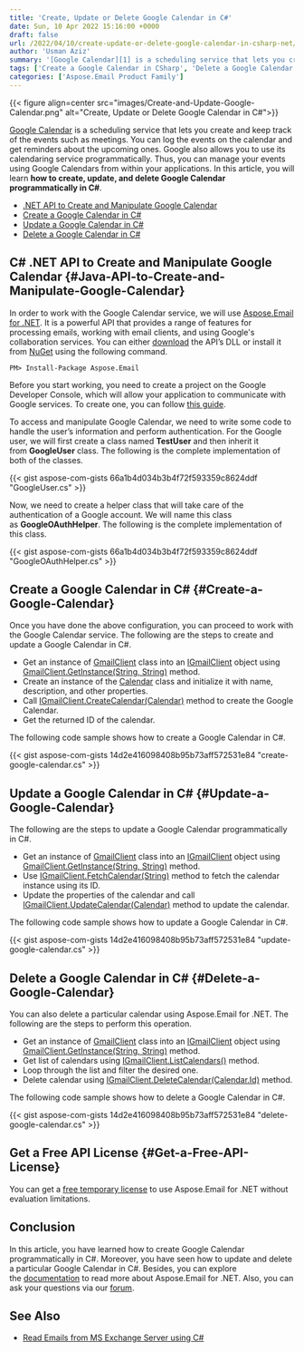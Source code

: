 ```yaml
---
title: 'Create, Update or Delete Google Calendar in C#'
date: Sun, 10 Apr 2022 15:16:00 +0000
draft: false
url: /2022/04/10/create-update-or-delete-google-calendar-in-csharp-net/
author: 'Usman Aziz'
summary: '[Google Calendar][1] is a scheduling service that lets you create and keep track of the events such as meetings. You can log the events on the calendar and get reminders about the upcoming ones. Google also allows you to use its calendaring service programmatically. Thus, you can manage your events using Google Calendars from within your applications. In this article, you will learn **how to create, update, and delete Google Calendar programmatically in C#**.'
tags: ['Create a Google Calendar in CSharp', 'Delete a Google Calendar in CSharp', 'DotNet API to Create and Manipulate Google Calendar', 'Update a Google Calendar in CSharp']
categories: ['Aspose.Email Product Family']
---
```




{{< figure align=center src="images/Create-and-Update-Google-Calendar.png" alt="Create, Update or Delete Google Calendar in C#">}}


[Google Calendar][2] is a scheduling service that lets you create and keep track of the events such as meetings. You can log the events on the calendar and get reminders about the upcoming ones. Google also allows you to use its calendaring service programmatically. Thus, you can manage your events using Google Calendars from within your applications. In this article, you will learn **how to create, update, and delete Google Calendar programmatically in C#**.

*   [.NET API to Create and Manipulate Google Calendar][3]
*   [Create a Google Calendar in C#][4]
*   [Update a Google Calendar in C#][5]
*   [Delete a Google Calendar in C#][6]

## C# .NET API to Create and Manipulate Google Calendar {#Java-API-to-Create-and-Manipulate-Google-Calendar}

In order to work with the Google Calendar service, we will use [Aspose.Email for .NET][7]. It is a powerful API that provides a range of features for processing emails, working with email clients, and using Google's collaboration services. You can either [download][8] the API’s DLL or install it from [NuGet][9] using the following command.

```
PM> Install-Package Aspose.Email
```

Before you start working, you need to create a project on the Google Developer Console, which will allow your application to communicate with Google services. To create one, you can follow [this guide][10].

To access and manipulate Google Calendar, we need to write some code to handle the user’s information and perform authentication. For the Google user, we will first create a class named **TestUser** and then inherit it from **GoogleUser** class. The following is the complete implementation of both of the classes.

{{< gist aspose-com-gists 66a1b4d034b3b4f72f593359c8624ddf "GoogleUser.cs" >}}

Now, we need to create a helper class that will take care of the authentication of a Google account. We will name this class as **GoogleOAuthHelper**. The following is the complete implementation of this class.

{{< gist aspose-com-gists 66a1b4d034b3b4f72f593359c8624ddf "GoogleOAuthHelper.cs" >}}

## Create a Google Calendar in C# {#Create-a-Google-Calendar}

Once you have done the above configuration, you can proceed to work with the Google Calendar service. The following are the steps to create and update a Google Calendar in C#.

*   Get an instance of [GmailClient][11] class into an [IGmailClient][12]  object using [GmailClient.GetInstance(String, String)][13] method.
*   Create an instance of the [Calendar][14] class and initialize it with name, description, and other properties.
*   Call [IGmailClient.CreateCalendar(Calendar)][15] method to create the Google Calendar.
*   Get the returned ID of the calendar.

The following code sample shows how to create a Google Calendar in C#.

{{< gist aspose-com-gists 14d2e416098408b95b73aff572531e84 "create-google-calendar.cs" >}}

## Update a Google Calendar in C# {#Update-a-Google-Calendar}

The following are the steps to update a Google Calendar programmatically in C#.

*   Get an instance of [GmailClient][16] class into an [IGmailClient][17]  object using [GmailClient.GetInstance(String, String)][18] method.
*   Use [IGmailClient.FetchCalendar(String)][19] method to fetch the calendar instance using its ID.
*   Update the properties of the calendar and call [IGmailClient.UpdateCalendar(Calendar)][20] method to update the calendar.

The following code sample shows how to update a Google Calendar in C#.

{{< gist aspose-com-gists 14d2e416098408b95b73aff572531e84 "update-google-calendar.cs" >}}

## Delete a Google Calendar in C# {#Delete-a-Google-Calendar}

You can also delete a particular calendar using Aspose.Email for .NET. The following are the steps to perform this operation.

*   Get an instance of [GmailClient][21] class into an [IGmailClient][22]  object using [GmailClient.GetInstance(String, String)][23] method.
*   Get list of calendars using [IGmailClient.ListCalendars()][24] method.
*   Loop through the list and filter the desired one.
*   Delete calendar using [IGmailClient.DeleteCalendar(Calendar.Id)][25] method.

The following code sample shows how to delete a Google Calendar in C#.

{{< gist aspose-com-gists 14d2e416098408b95b73aff572531e84 "delete-google-calendar.cs" >}}

## Get a Free API License {#Get-a-Free-API-License}

You can get a [free temporary license][26] to use Aspose.Email for .NET without evaluation limitations.

## Conclusion

In this article, you have learned how to create Google Calendar programmatically in C#. Moreover, you have seen how to update and delete a particular Google Calendar in C#. Besides, you can explore the [documentation][27] to read more about Aspose.Email for .NET. Also, you can ask your questions via our [forum][28].

## See Also

*   [Read Emails from MS Exchange Server using C#][29]




[1]: https://en.wikipedia.org/wiki/Google_Calendar
[2]: https://en.wikipedia.org/wiki/Google_Calendar
[3]: #Java-API-to-Create-and-Manipulate-Google-Calendar
[4]: #Create-a-Google-Calendar
[5]: #Update-a-Google-Calendar
[6]: #Delete-a-Google-Calendar
[7]: https://products.aspose.com/email/net/
[8]: https://downloads.aspose.com/email/net/
[9]: https://www.nuget.org/packages/Aspose.Email
[10]: https://docs.aspose.com/email/net/gmail-utility-features/#creating-project-in-google-developer-console
[11]: https://apireference.aspose.com/email/net/aspose.email.clients.google/gmailclient
[12]: https://apireference.aspose.com/email/net/aspose.email.clients.google/igmailclient
[13]: https://apireference.aspose.com/email/net/aspose.email.clients.google.gmailclient/getinstance/methods/1
[14]: https://apireference.aspose.com/email/net/aspose.email.clients.google/calendar
[15]: https://apireference.aspose.com/email/net/aspose.email.clients.google/igmailclient/methods/createcalendar
[16]: https://apireference.aspose.com/email/net/aspose.email.clients.google/gmailclient
[17]: https://apireference.aspose.com/email/net/aspose.email.clients.google/igmailclient
[18]: https://apireference.aspose.com/email/net/aspose.email.clients.google.gmailclient/getinstance/methods/1
[19]: https://apireference.aspose.com/email/net/aspose.email.clients.google/igmailclient/methods/fetchcalendar
[20]: https://apireference.aspose.com/email/net/aspose.email.clients.google/igmailclient/methods/updatecalendar
[21]: https://apireference.aspose.com/email/net/aspose.email.clients.google/gmailclient
[22]: https://apireference.aspose.com/email/net/aspose.email.clients.google/igmailclient
[23]: https://apireference.aspose.com/email/net/aspose.email.clients.google.gmailclient/getinstance/methods/1
[24]: https://apireference.aspose.com/email/net/aspose.email.clients.google/igmailclient/methods/listcalendars
[25]: https://apireference.aspose.com/email/net/aspose.email.clients.google/igmailclient/methods/deletecalendar
[26]: https://purchase.aspose.com/temporary-license
[27]: https://docs.aspose.com/email/net/
[28]: https://forum.aspose.com/
[29]: https://blog.aspose.com/2020/11/20/read-emails-from-exchange-server-using-csharp/




